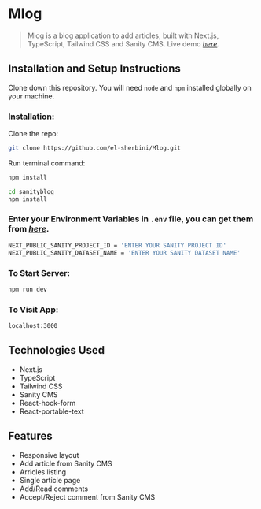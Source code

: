 # Mlog

> Mlog is a blog application to add articles, built with Next.js, TypeScript, Tailwind CSS and Sanity CMS.
> Live demo [_here_](https://bre.is/KHWQAqQ9).

## Installation and Setup Instructions

Clone down this repository. You will need `node` and `npm` installed globally on your machine.

### Installation:

Clone the repo:

```sh
git clone https://github.com/el-sherbini/Mlog.git
```

Run terminal command:

```sh
npm install
```

```sh
cd sanityblog
npm install
```

### Enter your Environment Variables in `.env` file, you can get them from [_here_](https://www.sanity.io/).

```sh
NEXT_PUBLIC_SANITY_PROJECT_ID = 'ENTER YOUR SANITY PROJECT ID'
NEXT_PUBLIC_SANITY_DATASET_NAME = 'ENTER YOUR SANITY DATASET NAME'
```

### To Start Server:

```sh
npm run dev
```

### To Visit App:

```sh
localhost:3000
```

## Technologies Used

- Next.js
- TypeScript
- Tailwind CSS
- Sanity CMS
- React-hook-form
- React-portable-text

## Features

- Responsive layout
- Add article from Sanity CMS
- Arricles listing
- Single article page
- Add/Read comments
- Accept/Reject comment from Sanity CMS
